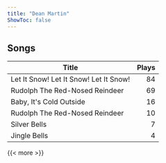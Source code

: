 ```yaml
---
title: "Dean Martin"
ShowToc: false
---
```


## Songs
Title | Plays 
----- | -----: 
Let It Snow! Let It Snow! Let It Snow! | 84
Rudolph The Red-Nosed Reindeer | 69
Baby, It's Cold Outside | 16
Rudolph The Red-Nosed Reindeer | 10
Silver Bells | 7
Jingle Bells | 4

{{< more >}}